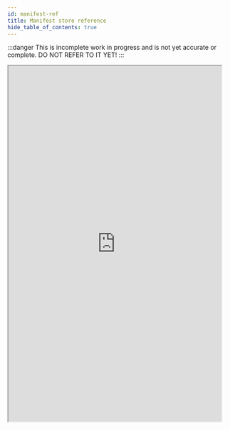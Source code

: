 ```yaml
---
id: manifest-ref
title: Manifest store reference
hide_table_of_contents: true
---
```


:::danger
This is incomplete work in progress and is not yet accurate or complete. DO NOT REFER TO IT YET!
:::

<iframe src="https://contentauth.github.io/json-manifest-reference/reference-cai" height="800px" width="95%" scrolling="yes"></iframe>
